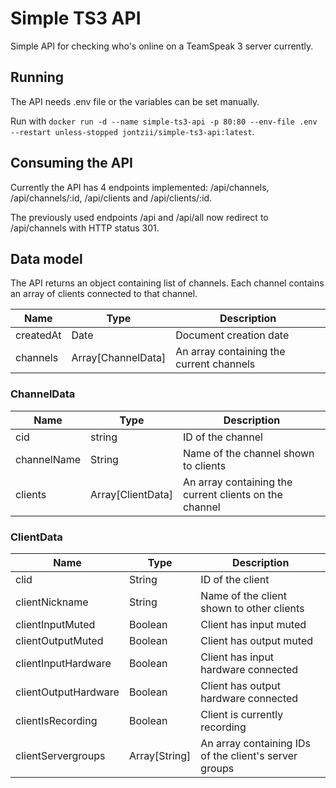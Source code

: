 # Simple TS3 API

Simple API for checking who's online on a TeamSpeak 3 server currently.

## Running

The API needs .env file or the variables can be set manually.

Run with `docker run -d --name simple-ts3-api -p 80:80 --env-file .env --restart unless-stopped jontzii/simple-ts3-api:latest`.

## Consuming the API

Currently the API has 4 endpoints implemented: /api/channels, /api/channels/:id, /api/clients and /api/clients/:id.

The previously used endpoints /api and /api/all now redirect to /api/channels with HTTP status 301.

## Data model

The API returns an object containing list of channels. Each channel contains an array of clients connected to that channel.

|Name|Type|Description|
|--|--|--|
|createdAt|Date|Document creation date|
|channels|Array[ChannelData]|An array containing the current channels|

### ChannelData

|Name|Type|Description|
|--|--|--|
|cid|string|ID of the channel|
|channelName|String|Name of the channel shown to clients|
|clients|Array[ClientData]|An array containing the current clients on the channel|

### ClientData

|Name|Type|Description|
|--|--|--|
|clid|String|ID of the client|
|clientNickname|String|Name of the client shown to other clients|
|clientInputMuted|Boolean|Client has input muted|
|clientOutputMuted|Boolean|Client has output muted|
|clientInputHardware|Boolean|Client has input hardware connected|
|clientOutputHardware|Boolean|Client has output hardware connected|
|clientIsRecording|Boolean|Client is currently recording|
|clientServergroups|Array[String]|An array containing IDs of the client's server groups|
